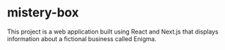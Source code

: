# mistery-box
This project is a web application built using React and Next.js that displays information about a fictional business called Enigma.
